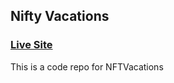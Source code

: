 ## Nifty Vacations

### [Live Site](https://jsmasterypro.com)

This is a code repo for NFTVacations


